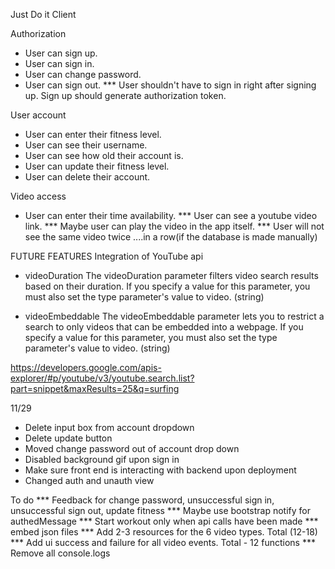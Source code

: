Just Do it Client

Authorization
* User can sign up.
* User can sign in.
* User can change password.
* User can sign out.
*** User shouldn't have to sign in right after signing up. Sign up should generate authorization token.


User account
* User can enter their fitness level.
* User can see their username.
* User can see how old their account is.
* User can update their fitness level.
* User can delete their account.

Video access
* User can enter their time availability.
*** User can see a youtube video link.
*** Maybe user can play the video in the app itself.
*** User will not see the same video twice ....in a row(if the database is made manually)


FUTURE FEATURES
Integration of YouTube api
* videoDuration
The videoDuration parameter filters video search results based on their duration. If you specify a value for this parameter, you must also set the type parameter's value to video. (string)

* videoEmbeddable
The videoEmbeddable parameter lets you to restrict a search to only videos that can be embedded into a webpage. If you specify a value for this parameter, you must also set the type parameter's value to video. (string)

https://developers.google.com/apis-explorer/#p/youtube/v3/youtube.search.list?part=snippet&maxResults=25&q=surfing

11/29
* Delete input box from account dropdown
* Delete update button
* Moved change password out of account drop down
* Disabled background gif upon sign in
* Make sure front end is interacting with backend upon deployment
* Changed auth and unauth view


To do
*** Feedback for change password, unsuccessful sign in, unsuccessful sign out, update fitness
*** Maybe use bootstrap notify for authedMessage
*** Start workout only when api calls have been made
*** embed json files
*** Add 2-3 resources for the 6 video types. Total (12-18)
*** Add ui success and failure for all video events. Total - 12 functions
*** Remove all console.logs
